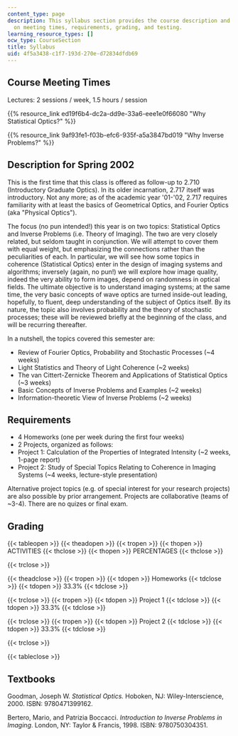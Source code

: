 ```yaml
---
content_type: page
description: This syllabus section provides the course description and information
  on meeting times, requirements, grading, and testing.
learning_resource_types: []
ocw_type: CourseSection
title: Syllabus
uid: 4f5a3438-c1f7-193d-270e-d72834dfdb69
---
```


Course Meeting Times
--------------------

Lectures: 2 sessions / week, 1.5 hours / session

{{% resource_link ed19f6b4-dc2a-dd9e-33a6-eee1e0f66080 "Why Statistical Optics?" %}}

{{% resource_link 9af93fe1-f03b-efc6-935f-a5a3847bd019 "Why Inverse Problems?" %}}

Description for Spring 2002
---------------------------

This is the first time that this class is offered as follow-up to 2.710 (Introductory Graduate Optics). In its older incarnation, 2.717 itself was introductory. Not any more; as of the academic year '01-'02, 2.717 requires familiarity with at least the basics of Geometrical Optics, and Fourier Optics (aka "Physical Optics").

The focus (no pun intended!) this year is on two topics: Statistical Optics and Inverse Problems (i.e. Theory of Imaging). The two are very closely related, but seldom taught in conjunction. We will attempt to cover them with equal weight, but emphasizing the connections rather than the peculiarities of each. In particular, we will see how some topics in coherence (Statistical Optics) enter in the design of imaging systems and algorithms; inversely (again, no pun!) we will explore how image quality, indeed the very ability to form images, depend on randomness in optical fields. The ultimate objective is to understand imaging systems; at the same time, the very basic concepts of wave optics are turned inside-out leading, hopefully, to fluent, deep understanding of the subject of Optics itself. By its nature, the topic also involves probability and the theory of stochastic processes; these will be reviewed briefly at the beginning of the class, and will be recurring thereafter.

In a nutshell, the topics covered this semester are:

*   Review of Fourier Optics, Probability and Stochastic Processes (~4 weeks)
*   Light Statistics and Theory of Light Coherence (~2 weeks)
*   The van Cittert-Zernicke Theorem and Applications of Statistical Optics (~3 weeks)
*   Basic Concepts of Inverse Problems and Examples (~2 weeks)
*   Information-theoretic View of Inverse Problems (~2 weeks)

Requirements
------------

*   4 Homeworks (one per week during the first four weeks)
*   2 Projects, organized as follows:
*   Project 1: Calculation of the Properties of Integrated Intensity (~2 weeks, 1-page report)
*   Project 2: Study of Special Topics Relating to Coherence in Imaging Systems (~4 weeks, lecture-style presentation)

Alternative project topics (e.g. of special interest for your research projects) are also possible by prior arrangement. Projects are collaborative (teams of ~3-4). There are no quizes or final exam.

Grading
-------

{{< tableopen >}}
{{< theadopen >}}
{{< tropen >}}
{{< thopen >}}
ACTIVITIES
{{< thclose >}}
{{< thopen >}}
PERCENTAGES
{{< thclose >}}

{{< trclose >}}

{{< theadclose >}}
{{< tropen >}}
{{< tdopen >}}
Homeworks
{{< tdclose >}}
{{< tdopen >}}
33.3%
{{< tdclose >}}

{{< trclose >}}
{{< tropen >}}
{{< tdopen >}}
Project 1
{{< tdclose >}}
{{< tdopen >}}
33.3%
{{< tdclose >}}

{{< trclose >}}
{{< tropen >}}
{{< tdopen >}}
Project 2
{{< tdclose >}}
{{< tdopen >}}
33.3%
{{< tdclose >}}

{{< trclose >}}

{{< tableclose >}}

Textbooks
---------

Goodman, Joseph W. _Statistical Optics._ Hoboken, NJ: Wiley-Interscience, 2000. ISBN: 9780471399162.

Bertero, Mario, and Patrizia Boccacci. _Introduction to Inverse Problems in Imaging_. London, NY: Taylor & Francis, 1998. ISBN: 9780750304351.